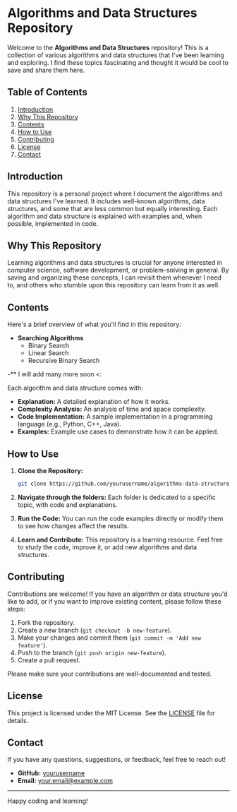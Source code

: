 # Algorithms and Data Structures Repository

Welcome to the **Algorithms and Data Structures** repository! This is a collection of various algorithms and data structures that I've been learning and exploring. I find these topics fascinating and thought it would be cool to save and share them here.

## Table of Contents

1. [Introduction](#introduction)
2. [Why This Repository](#why-this-repository)
3. [Contents](#contents)
4. [How to Use](#how-to-use)
5. [Contributing](#contributing)
6. [License](#license)
7. [Contact](#contact)

## Introduction

This repository is a personal project where I document the algorithms and data structures I've learned. It includes well-known algorithms, data structures, and some that are less common but equally interesting. Each algorithm and data structure is explained with examples and, when possible, implemented in code.

## Why This Repository

Learning algorithms and data structures is crucial for anyone interested in computer science, software development, or problem-solving in general. By saving and organizing these concepts, I can revisit them whenever I need to, and others who stumble upon this repository can learn from it as well.

## Contents

Here's a brief overview of what you'll find in this repository:


- **Searching Algorithms**
  - Binary Search
  - Linear Search
  - Recursive Binary Search

-** I will add many more soon <:

Each algorithm and data structure comes with:

- **Explanation:** A detailed explanation of how it works.
- **Complexity Analysis:** An analysis of time and space complexity.
- **Code Implementation:** A sample implementation in a programming language (e.g., Python, C++, Java).
- **Examples:** Example use cases to demonstrate how it can be applied.

## How to Use

1. **Clone the Repository:**
   ```bash
   git clone https://github.com/yourusername/algorithms-data-structures.git
   ```
   
2. **Navigate through the folders:** Each folder is dedicated to a specific topic, with code and explanations.
   
3. **Run the Code:** You can run the code examples directly or modify them to see how changes affect the results.

4. **Learn and Contribute:** This repository is a learning resource. Feel free to study the code, improve it, or add new algorithms and data structures.

## Contributing

Contributions are welcome! If you have an algorithm or data structure you'd like to add, or if you want to improve existing content, please follow these steps:

1. Fork the repository.
2. Create a new branch (`git checkout -b new-feature`).
3. Make your changes and commit them (`git commit -m 'Add new feature'`).
4. Push to the branch (`git push origin new-feature`).
5. Create a pull request.

Please make sure your contributions are well-documented and tested.

## License

This project is licensed under the MIT License. See the [LICENSE](LICENSE) file for details.

## Contact

If you have any questions, suggestions, or feedback, feel free to reach out!

- **GitHub:** [yourusername](https://github.com/yourusername)
- **Email:** your.email@example.com

---

Happy coding and learning!

